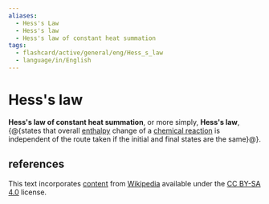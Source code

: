 ```yaml
---
aliases:
  - Hess's Law
  - Hess's law
  - Hess's law of constant heat summation
tags:
  - flashcard/active/general/eng/Hess_s_law
  - language/in/English
---
```


# Hess's law

__Hess's law of constant heat summation__, or more simply, __Hess's law__, {@{states that overall [enthalpy](enthalpy.md) change of a [chemical reaction](chemical%20reaction.md) is independent of the route taken if the initial and final states are the same}@}. <!--SR:!2025-07-02,612,310-->

## references

This text incorporates [content](https://en.wikipedia.org/wiki/Hess's_law) from [Wikipedia](Wikipedia.md) available under the [CC BY-SA 4.0](https://creativecommons.org/licenses/by-sa/4.0/) license.
